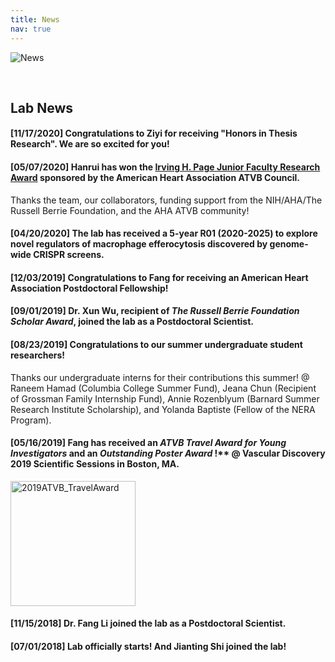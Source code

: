 ```yaml
---
title: News
nav: true
---
```

<div> 
  <img src="{{ '/images/News.gif' | absolute_url }}" alt="News">
</div>  

&nbsp;

     
## **Lab News**
#### **[11/17/2020]** Congratulations to Ziyi for receiving "Honors in Thesis Research". We are so excited for you!    
#### **[05/07/2020]** Hanrui has won the [Irving H. Page Junior Faculty Research Award](https://professional.heart.org/en/partners/awards-and-lectures/early-career-awards/irvine-h-page-junior-faculty-research-award) sponsored by the American Heart Association ATVB Council.                  
Thanks the team, our collaborators, funding support from the NIH/AHA/The Russell Berrie Foundation, and the AHA ATVB community!

#### **[04/20/2020]** The lab has received a 5-year R01 (2020-2025) to explore novel regulators of macrophage efferocytosis discovered by genome-wide CRISPR screens.        

#### **[12/03/2019]** Congratulations to Fang for receiving an American Heart Association Postdoctoral Fellowship!         
#### **[09/01/2019]** Dr. Xun Wu, recipient of _The Russell Berrie Foundation Scholar Award_, joined the lab as a Postdoctoral Scientist.        
#### **[08/23/2019]** Congratulations to our summer undergraduate student researchers!       

Thanks our undergraduate interns for their contributions this summer! @ Raneem Hamad (Columbia College Summer Fund), Jeana Chun (Recipient of Grossman Family Internship Fund), Annie Rozenblyum (Barnard Summer Research Institute Scholarship), and Yolanda Baptiste (Fellow of the NERA Program).      
#### **[05/16/2019]** Fang has received an _ATVB Travel Award for Young Investigators_ and an _Outstanding Poster Award_ !** @ Vascular Discovery 2019 Scientific Sessions in Boston, MA.             
<img src="{{ '/images/2019ATVB_TravelAward.jpg' | absolute_url }}" alt="2019ATVB_TravelAward" width="200">
    
#### **[11/15/2018]** Dr. Fang Li joined the lab as a Postdoctoral Scientist.           
#### **[07/01/2018]** Lab officially starts! And Jianting Shi joined the lab!       
